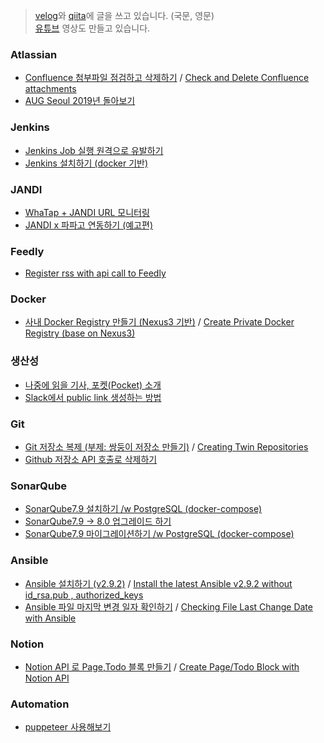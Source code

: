 > [velog](https://velog.io/)와 [qiita](https://qiita.com/)에 글을 쓰고 있습니다. (국문, 영문)  
> [유튜브](https://www.youtube.com/channel/UC_MinTXO3V4mhbjV3nd32PA/) 영상도 만들고 있습니다.

### Atlassian
- [Confluence 첨부파일 점검하고 삭제하기](https://velog.io/@king/Confluence-%EC%B2%A8%EB%B6%80%ED%8C%8C%EC%9D%BC-%EC%A0%90%EA%B2%80%ED%95%98%EA%B3%A0-%EC%82%AD%EC%A0%9C%ED%95%98%EA%B8%B0) / [Check and Delete Confluence attachments](https://qiita.com/leechungkyu/items/9eeca3d6a8f11e3d368d)
- [AUG Seoul 2019년 돌아보기](https://velog.io/@king/2019-12-31-1412-%EC%9E%91%EC%84%B1%EB%90%A8-vzk4tfv7kj)

### Jenkins
- [Jenkins Job 실행 원격으로 유발하기](https://velog.io/@king/Jenkins-Job-%EC%8B%A4%ED%96%89%EC%9D%84-%EC%9B%90%EA%B2%A9%EC%9C%BC%EB%A1%9C-%EC%9C%A0%EB%B0%9C%ED%95%98%EA%B8%B0-nuk5jjenyk)
- [Jenkins 설치하기 (docker 기반)](https://velog.io/@king/Jenkins-%EC%84%A4%EC%B9%98%ED%95%98%EA%B8%B0-with-docker-ilk5j8g02g)

### JANDI
- [WhaTap + JANDI URL 모니터링](https://velog.io/@king/WhaTap-JANDI-URL-%EB%AA%A8%EB%8B%88%ED%84%B0%EB%A7%81-58k5684rg4)
- [JANDI x 파파고 연동하기 (예고편)](https://youtu.be/ULi7J8A9GK8)

### Feedly
- [Register rss with api call to Feedly](https://velog.io/@king/Register-rss-with-api-call-to-Feedly-h7k58ecvlr)

### Docker
- [사내 Docker Registry 만들기 (Nexus3 기반)](https://velog.io/@king/%EC%82%AC%EB%82%B4-Docker-Registry-%EB%A7%8C%EB%93%A4%EA%B8%B0-Nexus3-%EA%B8%B0%EB%B0%98-e9k69evm4a) / [Create Private Docker Registry (base on Nexus3)](https://qiita.com/leechungkyu/items/86cad0396cf95b3b6973)

### 생산성
- [나중에 읽을 기사, 포켓(Pocket) 소개](https://velog.io/@king/Pocket-%EC%8D%A8%EB%B3%B4%EC%8B%9C%EC%A3%A0-xbk59d9nza)
- [Slack에서 public link 생성하는 방법](https://velog.io/@king/Slack%EC%97%90%EC%84%9C-public-link%EB%A5%BC-%EC%83%9D%EC%84%B1%ED%95%98%EB%8A%94-%EB%B0%A9%EB%B2%95-enk54zi6fc)

### Git
- [Git 저장소 복제 (부제: 쌍둥이 저장소 만들기)](https://velog.io/@king/Git-%EC%A0%80%EC%9E%A5%EC%86%8C-%EB%B3%B5%EC%A0%9C-%EB%B6%80%EC%A0%9C-%EC%8C%8D%EB%91%A5%EC%9D%B4-%EC%A0%80%EC%9E%A5%EC%86%8C-%EB%A7%8C%EB%93%A4%EA%B8%B0-p6k5c7jkah) / [Creating Twin Repositories](https://qiita.com/leechungkyu/items/d2087d3cc85bc2b86a03)
- [Github 저장소 API 호출로 삭제하기](https://velog.io/@king/Github-%EC%A0%80%EC%9E%A5%EC%86%8C-API-%ED%98%B8%EC%B6%9C%EB%A1%9C-%EC%82%AD%EC%A0%9C%ED%95%98%EA%B8%B0)

### SonarQube
- [SonarQube7.9 설치하기 /w PostgreSQL (docker-compose)](https://velog.io/@king/SonarQube7.9-%EC%84%A4%EC%B9%98%ED%95%98%EA%B8%B0-with-PostgreSQL-docker-compose-dgk56rd2db)
- [SonarQube7.9 -> 8.0 업그레이드 하기](https://velog.io/@king/SonarQube7.9-8.0-%EC%97%85%EA%B7%B8%EB%A0%88%EC%9D%B4%EB%93%9C-%ED%95%98%EA%B8%B0-u4k56spwx4)
- [SonarQube7.9 마이그레이션하기 /w PostgreSQL (docker-compose)](https://velog.io/@king/SonarQube7.9-%EB%A7%88%EC%9D%B4%EA%B7%B8%EB%A0%88%EC%9D%B4%EC%85%98%ED%95%98%EA%B8%B0-w-PostgreSQL-docker-compose-kpk56ueqkg)

### Ansible
- [Ansible 설치하기 (v2.9.2)](https://velog.io/@king/Ansible-%EC%84%A4%EC%B9%98%ED%95%98%EA%B8%B0-v2.9.2) / [Install the latest Ansible v2.9.2 without id_rsa.pub , authorized_keys](https://qiita.com/leechungkyu/items/1b49a970e1facdc38d0a)
- [Ansible 파일 마지막 변경 일자 확인하기](https://velog.io/@king/Ansible-%ED%8C%8C%EC%9D%BC-%EB%A7%88%EC%A7%80%EB%A7%89-%EB%B3%80%EA%B2%BD-%EC%9D%BC%EC%9E%90-%ED%99%95%EC%9D%B8%ED%95%98%EA%B8%B0) / [Checking File Last Change Date with Ansible](https://qiita.com/leechungkyu/items/de4dc3af1bbd800fb74d)

### Notion
- [Notion API 로 Page,Todo 블록 만들기](https://velog.io/@king/Notion-API-%ED%98%B8%EC%B6%9C%EB%A1%9C-TodoBlock-%EC%B6%94%EA%B0%80%ED%95%98%EA%B8%B0-6pk58z0kqm) / [Create Page/Todo Block with Notion API](https://qiita.com/leechungkyu/items/cabc5a239ebd432afe0d)

### Automation
- [puppeteer 사용해보기](https://velog.io/@king/puppeteer-%EC%82%AC%EC%9A%A9%ED%95%B4%EB%B3%B4%EA%B8%B0-dzk68koazq)
